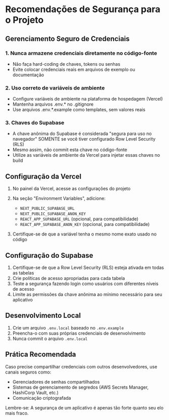 # Recomendações de Segurança para o Projeto

## Gerenciamento Seguro de Credenciais

### 1. Nunca armazene credenciais diretamente no código-fonte
- Não faça hard-coding de chaves, tokens ou senhas
- Evite colocar credenciais reais em arquivos de exemplo ou documentação

### 2. Uso correto de variáveis de ambiente
- Configure variáveis de ambiente na plataforma de hospedagem (Vercel)
- Mantenha arquivos .env.* no .gitignore
- Use arquivos .env.*.example como templates, sem valores reais

### 3. Chaves do Supabase
- A chave anônima do Supabase é considerada "segura para uso no navegador" SOMENTE se você tiver configurado Row Level Security (RLS)
- Mesmo assim, não commit esta chave no código-fonte
- Utilize as variáveis de ambiente da Vercel para injetar essas chaves no build

## Configuração da Vercel

1. No painel da Vercel, acesse as configurações do projeto
2. Na seção "Environment Variables", adicione:
   - `NEXT_PUBLIC_SUPABASE_URL`
   - `NEXT_PUBLIC_SUPABASE_ANON_KEY`
   - `REACT_APP_SUPABASE_URL` (opcional, para compatibilidade)
   - `REACT_APP_SUPABASE_ANON_KEY` (opcional, para compatibilidade)

3. Certifique-se de que a variável tenha o mesmo nome exato usado no código

## Configuração do Supabase

1. Certifique-se de que a Row Level Security (RLS) esteja ativada em todas as tabelas
2. Crie políticas de acesso apropriadas para cada tabela
3. Teste a segurança fazendo login como usuários com diferentes níveis de acesso
4. Limite as permissões da chave anônima ao mínimo necessário para seu aplicativo

## Desenvolvimento Local

1. Crie um arquivo `.env.local` baseado no `.env.example`
2. Preencha-o com suas próprias credenciais de desenvolvimento
3. Nunca commit o arquivo `.env.local`

## Prática Recomendada

Caso precise compartilhar credenciais com outros desenvolvedores, use canais seguros como:
- Gerenciadores de senhas compartilhados
- Sistemas de gerenciamento de segredos (AWS Secrets Manager, HashiCorp Vault, etc.)
- Comunicação criptografada

Lembre-se: A segurança de um aplicativo é apenas tão forte quanto seu elo mais fraco. 